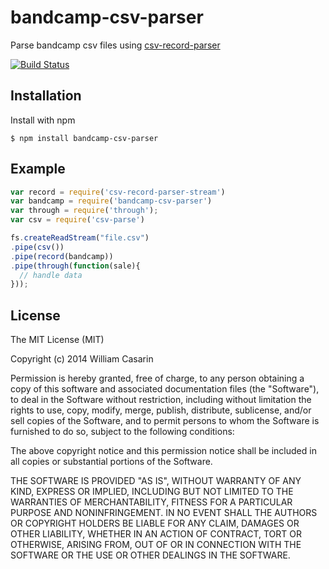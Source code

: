 
# bandcamp-csv-parser

  Parse bandcamp csv files using [csv-record-parser](https://github.com/jb55/csv-record-parser)

  [![Build Status](https://travis-ci.org/monstercat/bandcamp-csv-parser.png)](https://travis-ci.org/monstercat/bandcamp-csv-parser)

## Installation

  Install with npm

    $ npm install bandcamp-csv-parser

## Example

```js
var record = require('csv-record-parser-stream')
var bandcamp = require('bandcamp-csv-parser')
var through = require('through');
var csv = require('csv-parse')

fs.createReadStream("file.csv")
.pipe(csv())
.pipe(record(bandcamp))
.pipe(through(function(sale){
  // handle data
}));
```


## License

  The MIT License (MIT)

  Copyright (c) 2014 William Casarin

  Permission is hereby granted, free of charge, to any person obtaining a copy
  of this software and associated documentation files (the "Software"), to deal
  in the Software without restriction, including without limitation the rights
  to use, copy, modify, merge, publish, distribute, sublicense, and/or sell
  copies of the Software, and to permit persons to whom the Software is
  furnished to do so, subject to the following conditions:

  The above copyright notice and this permission notice shall be included in
  all copies or substantial portions of the Software.

  THE SOFTWARE IS PROVIDED "AS IS", WITHOUT WARRANTY OF ANY KIND, EXPRESS OR
  IMPLIED, INCLUDING BUT NOT LIMITED TO THE WARRANTIES OF MERCHANTABILITY,
  FITNESS FOR A PARTICULAR PURPOSE AND NONINFRINGEMENT. IN NO EVENT SHALL THE
  AUTHORS OR COPYRIGHT HOLDERS BE LIABLE FOR ANY CLAIM, DAMAGES OR OTHER
  LIABILITY, WHETHER IN AN ACTION OF CONTRACT, TORT OR OTHERWISE, ARISING FROM,
  OUT OF OR IN CONNECTION WITH THE SOFTWARE OR THE USE OR OTHER DEALINGS IN
  THE SOFTWARE.
